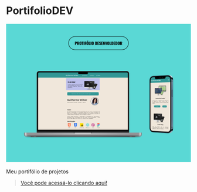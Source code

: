 # PortifolioDEV

<p align="center">
<img width="600px" src='./src/images/meu-protifolio.png' />
</p>
Meu portifólio de projetos

> <a href="https://guilhermewdev.netlify.app/index.html" target="_blank">Você pode acessá-lo clicando aqui!</a>
